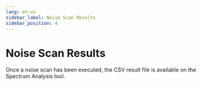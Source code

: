 ```yaml
---
lang: en-us
sidebar_label: Noise Scan Results
sidebar_position: 4
---
```


# Noise Scan Results

Once a noise scan has been executed, the CSV result file is available on
the Spectrum Analysis tool.
